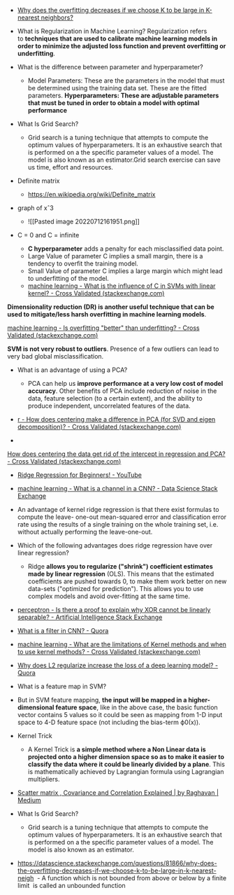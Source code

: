 -  [Why does the overfitting decreases if we choose K to be large in K-nearest neighbors?](https://datascience.stackexchange.com/questions/81866/why-does-the-overfitting-decreases-if-we-choose-k-to-be-large-in-k-nearest-neigh)

  
- What is Regularization in Machine Learning? Regularization refers to **techniques that are used to calibrate machine learning models in order to minimize the adjusted loss function and prevent overfitting or underfitting**.

- What is the difference between parameter and hyperparameter?

	- Model Parameters: These are the parameters in the model that must be determined using the training data set. These are the fitted parameters. **Hyperparameters: These are adjustable parameters that must be tuned in order to obtain a model with optimal performance**

-  What Is Grid Search?
	- Grid search is a tuning technique that attempts to compute the optimum values of hyperparameters. It is an exhaustive search that is performed on a the specific parameter values of a model. The model is also known as an estimator.Grid search exercise can save us time, effort and resources. 
-  Definite matrix 
	- https://en.wikipedia.org/wiki/Definite_matrix  
- graph of xˆ3
  -	![[Pasted image 20220712161951.png]]
-  C = 0 and C = infinite
	- **C hyperparameter** adds a penalty for each misclassified data point.
	- Large Value of parameter C implies a small margin, there is a tendency to overfit the training model.
	-  Small Value of parameter C implies a large margin which might lead to underfitting of the model.
	- [machine learning - What is the influence of C in SVMs with linear kernel? - Cross Validated (stackexchange.com)](https://stats.stackexchange.com/questions/31066/what-is-the-influence-of-c-in-svms-with-linear-kernel)

  

**Dimensionality reduction (DR) is another useful technique that can be used to mitigate/**less harsh** overfitting in machine learning models**.

[machine learning - Is overfitting "better" than underfitting? - Cross Validated (stackexchange.com)](https://stats.stackexchange.com/questions/521835/is-overfitting-better-than-underfitting#:~:text=Overfitting%20is%20likely%20to%20be,neural%20network%20or%20polynomial%20model.)

**SVM is not very robust to outliers**. Presence of a few outliers can lead to very bad global misclassification.

- What is an advantage of using a PCA?

	- PCA can help us **improve performance at a very low cost of model accuracy**. Other benefits of PCA include reduction of noise in the data, feature selection (to a certain extent), and the ability to produce independent, uncorrelated features of the data.
- [r - How does centering make a difference in PCA (for SVD and eigen decomposition)? - Cross Validated (stackexchange.com)](https://stats.stackexchange.com/questions/189822/how-does-centering-make-a-difference-in-pca-for-svd-and-eigen-decomposition)
- 
[How does centering the data get rid of the intercept in regression and PCA? - Cross Validated (stackexchange.com)](https://stats.stackexchange.com/questions/22329/how-does-centering-the-data-get-rid-of-the-intercept-in-regression-and-pca%20)

- [Ridge Regression for Beginners! - YouTube](https://www.youtube.com/watch?v=OEU22e20tWw)

-  [machine learning - What is a channel in a CNN? - Data Science Stack Exchange](https://datascience.stackexchange.com/questions/64278/what-is-a-channel-in-a-cnn)
- An advantage of kernel ridge regression is that there exist formulas to compute the leave- one-out mean-squared error and classification error rate using the results of a single training on the whole training set, i.e. without actually performing the leave-one-out.

-  Which of the following advantages does ridge regression have over linear regression?
	-	Ridge **allows you to regularize ("shrink") coefficient estimates made by linear regression** (OLS). This means that the estimated coefficients are pushed towards 0, to make them work better on new data-sets ("optimized for prediction"). This allows you to use complex models and avoid over-fitting at the same time.
- [perceptron - Is there a proof to explain why XOR cannot be linearly separable? - Artificial Intelligence Stack Exchange](https://ai.stackexchange.com/questions/25228/is-there-a-proof-to-explain-why-xor-cannot-be-linearly-separable)
- [What is a filter in CNN? - Quora](https://www.quora.com/What-is-a-filter-in-CNN)
- [machine learning - What are the limitations of Kernel methods and when to use kernel methods? - Cross Validated (stackexchange.com)](https://stats.stackexchange.com/questions/73944/what-are-the-limitations-of-kernel-methods-and-when-to-use-kernel-methods#:~:text=The%20complexity%20of%20kernel%20methods,this%20complexity%20is%20currently%20prohibitive.)
- [Why does L2 regularize increase the loss of a deep learning model? - Quora](https://www.quora.com/Why-does-L2-regularize-increase-the-loss-of-a-deep-learning-model)
- What is a feature map in SVM?

- But in SVM feature mapping, **the input will be mapped in a higher-dimensional feature space**, like in the above case, the basic function vector contains 5 values so it could be seen as mapping from 1-D input space to 4-D feature space (not including the bias-term ϕ0(x)).
- Kernel Trick
	- A Kernel Trick is **a simple method where a Non Linear data is projected onto a higher dimension space so as to make it easier to classify the data where it could be linearly divided by a plane**. This is mathematically achieved by Lagrangian formula using Lagrangian multipliers.
- [Scatter matrix , Covariance and Correlation Explained | by Raghavan | Medium](https://medium.com/@raghavan99o/scatter-matrix-covariance-and-correlation-explained-14921741ca56)

-  What Is Grid Search?
	- Grid search is a tuning technique that attempts to compute the optimum values of hyperparameters. It is an exhaustive search that is performed on a the specific parameter values of a model. The model is also known as an estimator.
- https://datascience.stackexchange.com/questions/81866/why-does-the-overfitting-decreases-if-we-choose-k-to-be-large-in-k-nearest-neigh
 - A function which is not bounded from above or below by a finite limit  is called an unbounded function